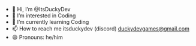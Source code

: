 - 👋 Hi, I’m @ItsDuckyDev
- 👀 I’m interested in Coding
- 🌱 I’m currently learning Coding
- 📫 How to reach me itsduckydev (discord) duckydevgames@gmail.com
- 😄 Pronouns: he/him

<!---
ItsDuckyDev/ItsDuckyDev is a ✨ special ✨ repository because its `README.md` (this file) appears on your GitHub profile.
You can click the Preview link to take a look at your changes.
--->
